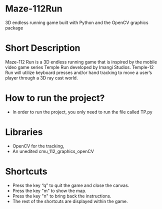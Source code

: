 # Maze-112Run
3D endless running game built with Python and the OpenCV graphics package
# Short Description
Maze-112 Run is a 3D endless running game that is inspired by the
mobile video game series Temple Run developed by Imangi Studios. 
Temple-12 Run will utilize keyboard presses and/or hand tracking to
move a user’s player through a 3D ray cast world.
# How to run the project?
* In order to run the project, you only need to run the file called TP.py
# Libraries
* OpenCV for the tracking,
* An unedited cmu_112_graphics_openCV
# Shortcuts
* Press the key “q” to quit the game and close the canvas.
* Press the key "m" to show the map.
* Press the key "n" to bring back the instructions.
* The rest of the shortcuts are displayed within the game.
